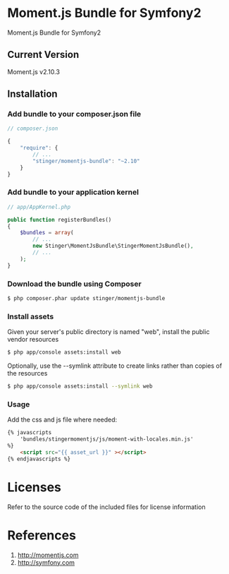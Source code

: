 # Moment.js Bundle for Symfony2
Moment.js Bundle for Symfony2

## Current Version

Moment.js v2.10.3

## Installation

### Add bundle to your composer.json file

``` js
// composer.json

{
    "require": {
		// ...
        "stinger/momentjs-bundle": "~2.10"
    }
}
```

### Add bundle to your application kernel

``` php
// app/AppKernel.php

public function registerBundles()
{
    $bundles = array(
        // ...
        new Stinger\MomentJsBundle\StingerMomentJsBundle(),
        // ...
    );
}
```

### Download the bundle using Composer

``` bash
$ php composer.phar update stinger/momentjs-bundle
```

### Install assets

Given your server's public directory is named "web", install the public vendor resources

``` bash
$ php app/console assets:install web
```

Optionally, use the --symlink attribute to create links rather than copies of the resources 

``` bash
$ php app/console assets:install --symlink web
```

### Usage

Add the css and js file where needed:

``` html
{% javascripts
	'bundles/stingermomentjs/js/moment-with-locales.min.js'
%}
	<script src="{{ asset_url }}" ></script>
{% endjavascripts %}
```


# Licenses

Refer to the source code of the included files for license information

# References

1. http://momentjs.com
2. http://symfony.com
